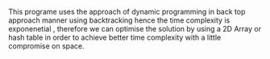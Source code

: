 This programe uses the approach of dynamic programming in back top approach manner using backtracking hence the time complexity is exponenetial , therefore we can optimise 
the solution by using a 2D Array or hash table in order to achieve better time complexity with a little compromise on space.
